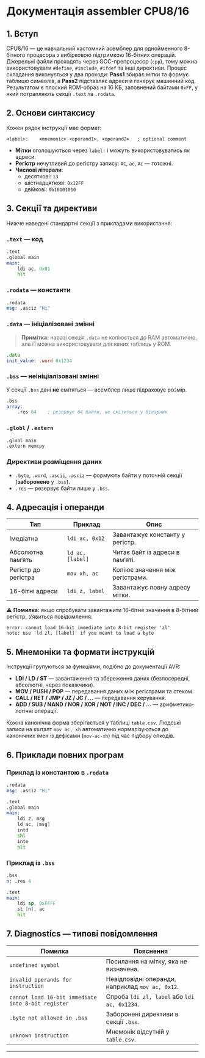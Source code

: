# Документація assembler CPU8/16

## 1. Вступ

CPU8/16 — це навчальний кастомний асемблер для однойменного 8-бітного процесора з вибірковою підтримкою 16-бітних операцій. Джерельні файли проходять через GCC-препроцесор (`cpp`), тому можна використовувати `#define`, `#include`, `#ifdef` та інші директиви. Процес складання виконується у два проходи: **Pass1** збирає мітки та формує таблицю символів, а **Pass2** підставляє адреси й генерує машинний код. Результатом є плоский ROM-образ на 16 КБ, заповнений байтами `0xFF`, у який потрапляють секції `.text` та `.rodata`.

## 2. Основи синтаксису

Кожен рядок інструкції має формат:

```
<label>:    <mnemonic> <operand1>, <operand2>   ; optional comment
```

* **Мітки** оголошуються через `label:` і можуть використовуватись як адреси.
* **Регістр** нечутливий до регістру запису: `AC`, `ac`, `Ac` — тотожні.
* **Числові літерали**:
  * десяткові: `13`
  * шістнадцяткові: `0x12FF`
  * двійкові: `0b10101010`

## 3. Секції та директиви

Нижче наведені стандартні секції з прикладами використання:

### `.text` — код

```asm
.text
.global main
main:
    ldi ac, 0x01
    hlt
```

### `.rodata` — константи

```asm
.rodata
msg: .asciz "Hi"
```

### `.data` — ініціалізовані змінні
>
> **Примітка:** наразі секція `.data` не копіюється до RAM автоматично, але її можна використовувати для явних таблиць у ROM.

```asm
.data
init_value: .word 0x1234
```

### `.bss` — неініціалізовані змінні

У секції `.bss` дані **не** емітяться — асемблер лише підраховує розмір.

```asm
.bss
array:
    .res 64    ; резервує 64 байти, не емітиться у бінарник
```

### `.globl` / `.extern`

```asm
.globl main
.extern memcpy
```

### Директиви розміщення даних

* `.byte`, `.word`, `.ascii`, `.asciz` — формують байти у поточній секції (**заборонено** у `.bss`).
* `.res` — резервує байти лише у `.bss`.

## 4. Адресація і операнди

| Тип             | Приклад          | Опис                              |
|-----------------|------------------|-----------------------------------|
| Імедіатна       | `ldi ac, 0x12`   | Завантажує константу у регістр.   |
| Абсолютна пам’ять | `ld ac, [label]` | Читає байт із адреси в пам’яті.   |
| Регістр до регістра | `mov xh, ac`   | Копіює значення між регістрами.   |
| 16-бітні адреси | `ldi z, label`   | Завантажує повну адресу мітки.    |

⚠️ **Помилка:** якщо спробувати завантажити 16-бітне значення в 8-бітний регістр, з’явиться повідомлення:

```
error: cannot load 16-bit immediate into 8-bit register 'zl'
note: use 'ld zl, [label]' if you meant to load a byte
```

## 5. Мнемоніки та формати інструкцій

Інструкції групуються за функціями, подібно до документації AVR:

* **LDI / LD / ST** — завантаження та збереження даних (безпосередні, абсолютні, через покажчики).
* **MOV / PUSH / POP** — передавання даних між регістрами та стеком.
* **CALL / RET / JMP / JZ / JC / ...** — передавання керування.
* **ADD / SUB / NAND / NOR / XOR / NOT / INC / DEC / ...** — арифметико-логічні операції.

Кожна канонічна форма зберігається у таблиці `table.csv`. Людські записи на кшталт `mov ac, xh` автоматично нормалізуються до канонічних імен із дефісами (`mov-ac-xh`) під час підбору опкодів.

## 6. Приклади повних програм

### Приклад із константою в `.rodata`

```asm
.rodata
msg: .asciz "Hi"

.text
.global main
main:
    ldi z, msg
    ld ac, [msg]
    intd
    shl
    inte
    hlt
```

### Приклад із `.bss`

```asm
.bss
n: .res 4

.text
main:
    ldi sp, 0xFFFF
    st [n], ac
    hlt
```

## 7. Diagnostics — типові повідомлення

| Помилка                                      | Пояснення                                      |
|----------------------------------------------|------------------------------------------------|
| `undefined symbol`                           | Посилання на мітку, яка не визначена.          |
| `invalid operands for instruction`           | Невідповідні операнди, наприклад `mov ac, 0x12`.|
| `cannot load 16-bit immediate into 8-bit register` | Спроба `ldi zl, label` або `ldi ac, 0x1234`. |
| `.byte not allowed in .bss`                  | Заборонені директиви в секції `.bss`.          |
| `unknown instruction`                        | Мнемонік відсутній у `table.csv`.              |

---
